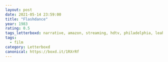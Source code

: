 ```yaml
---
layout: post 
date: 2021-05-14 23:59:00
title: "Flashdance"
year: 1983
rating: 0.5
tags_letterboxd: narrative, amazon, streaming, hdtv, philadelphia, leah
tags:
  - film
category: Letterboxd
canonical: https://boxd.it/1RXrRf
---
```

